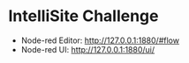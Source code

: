 # IntelliSite Challenge

- Node-red Editor: http://127.0.0.1:1880/#flow
- Node-red UI: http://127.0.0.1:1880/ui/
